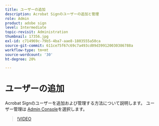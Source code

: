```yaml
---
title: ユーザーの追加
description: Acrobat Signのユーザーの追加と管理
role: Admin
product: adobe sign
level: Intermediate
topic-revisit: Administration
thumbnail: 17356.jpg
exl-id: c714969c-79b5-4ba7-aae8-1803555a50ca
source-git-commit: 611ce75f67c69c7a493cd09d399120030386788a
workflow-type: tm+mt
source-wordcount: '30'
ht-degree: 20%

---
```


# ユーザーの追加

Acrobat Signのユーザーを追加および管理する方法について説明します。 ユーザー管理は [Admin Console](https://adminconsole.adobe.com/)を選択します。

>[!VIDEO](https://video.tv.adobe.com/v/3419315?quality=12&learn=on&hidetitle=true)
